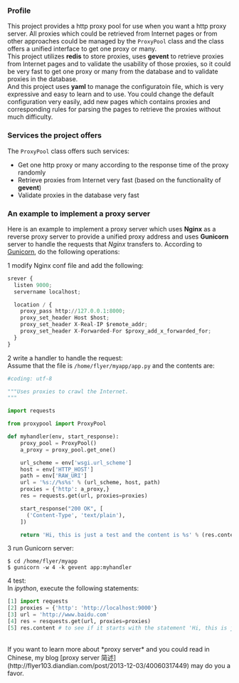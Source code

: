 ### Profile
This project provides a http proxy pool for use when you want a http proxy
server. All proxies which could be retrieved from Internet pages or from other
approaches could be managed by the `ProxyPool` class and the class offers a
unified interface to get one proxy or many.  
This project utilizes **redis** to store proxies, uses **gevent** to retrieve
proxies from Internet pages and to validate the usability of those proxies, so
it could be very fast to get one proxy or many from the database and to validate
proxies in the database.  
And this project uses **yaml** to manage the configuratoin file, which is very
expressive and easy to learn and to use. You could change the default
configuration very easily, add new pages which contains proxies and
corresponding rules for parsing the pages to retrieve the proxies without much
difficulty.

### Services the project offers
The `ProxyPool` class offers such services:

* Get one http proxy or many according to the response time of the proxy
  randomly  
* Retrieve proxies from Internet very fast (based on the functionality of
  **gevent**)
* Validate proxies in the database very fast

### An example to implement a proxy server
Here is an example to implement a proxy server which uses **Nginx** as a reverse
proxy server to provide a unified proxy address and uses **Gunicorn** server to
handle the requests that *Nginx* transfers to.
According to [Gunicorn](http://gunicorn.org/), do the following operations:

1 modify Nginx conf file and add the following:  

```python
srever {
  listen 9000;
  servername localhost;

  location / {
    proxy_pass http://127.0.0.1:8000;
	proxy_set_header Host $host;
	proxy_set_header X-Real-IP $remote_addr;
	proxy_set_header X-Forwarded-For $proxy_add_x_forwarded_for;
  }
}
```

2 write a handler to handle the request:  
Assume that the file is `/home/flyer/myapp/app.py` and the contents are:

```python
#coding: utf-8

"""Uses proxies to crawl the Internet.
"""

import requests

from proxypool import ProxyPool

def myhandler(env, start_response):
	proxy_pool = ProxyPool()
	a_proxy = proxy_pool.get_one()

	url_scheme = env['wsgi.url_scheme']
	host = env['HTTP_HOST']
	path = env['RAW_URI']
	url = '%s://%s%s' % (url_scheme, host, path)
	proxies = {'http': a_proxy,}
	res = requests.get(url, proxies=proxies)

	start_response("200 OK", [
	  ('Content-Type', 'text/plain'),
	])

	return 'Hi, this is just a test and the content is %s' % (res.content,)
```

3 run Gunicorn server:  

```shell
$ cd /home/flyer/myapp
$ gunicorn -w 4 -k gevent app:myhandler
```

4 test:  
In *ipython*, execute the following statements:

```python
[1] import requests
[2] proxies = {'http': 'http://localhost:9000'}
[3] url = 'http://www.baidu.com'
[4] res = resquests.get(url, proxies=proxies)
[5] res.content # to see if it starts with the statement 'Hi, this is just a test ....' 
```

<br>
If you want to learn more about *proxy server* and you could read in Chinese,
my blog
[proxy server 简述](http://flyer103.diandian.com/post/2013-12-03/40060317449)
may do you a favor.
